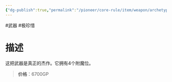 ```yaml
---
{"dg-publish":true,"permalink":"/pioneer/core-rule/item/weapon/archetype/d-4/","dgPassFrontmatter":true}
---
```


#武器 #极珍惜
# 描述
这把武器是真正的杰作。它拥有4个附魔位。

>**价格**：6700GP
